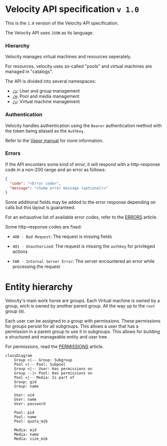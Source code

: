 # Velocity API specification `v 1.0`

This is the `1.0` version of the Velocity API specification.

The Velocity API uses `JSON` as its language.

### Hierarchy

Velocity manages virtual machines and resources seperately.

For resources, velocity uses so-called "pools" and virtual machines are managed in "catalogs".

The API is divided into several namespaces:

- [`/u`](./APISPEC/u.md): User and group management
- [`/m`](./APISPEC/m.md): Pool and media management
- [`/v`](./APISPEC/v.md): Virtual machine management

### Authentication

Velocity handles authentication using the `Bearer` authentication method with the token being aliased as the `Authkey`.

Refer to the [Vapor manual](https://docs.vapor.codes/security/authentication/#bearer) for more information.

### Errors

If the API enconters some kind of error, it will respond with a http-response code in a non-200 range and an error as follows:

```json
{
  "code": "<Error code>",
  "message": "<Some error message (optional)>"
}
```

Some additional fields may be added to the error response depending on calls but this layout is guaranteed.

For an exhaustive list of available error codes, refer to the [ERRORS](./APISPEC/errors.md) article.

Some http-response codes are fixed:

- `400 - Bad Request`: The request is missing fields

- `401 - Unauthorized`: The request is missing the `authkey` for privileged actions

- `500 - Internal Server Error`: The server encountered an error while processing the request

# Entity hierarchy

Velocity's main work horse are groups. Each Virtual machine is owned by a group, wich is owned by another parent group. All the way up to the `root` group (`0`).

Each user can be assigned to a group with permissions. These permissions for groups persist for all subgroups. This allows a user that has a permission in a parent group to use it in subgroups. This allows for building a structured and manageable entity and user tree.

For permissions, read the [PERMISSIONS](./APISPEC/permissions.md) article.

```mermaid
classDiagram
    Group <|-- Group: Subgroup
    Pool <|-- Pool: Subpool
    Group <|-- User: Has permissions on
    Group --|> Pool: Has permissions on
    Pool <|-- Media: Is part of
    Group: gid
    Group: name

    User: uid
    User: name
    User: password

    Pool: pid
    Pool: name
    Pool: quota_mib

    Media: mid
    Media: name
    Media: size_mib
```
